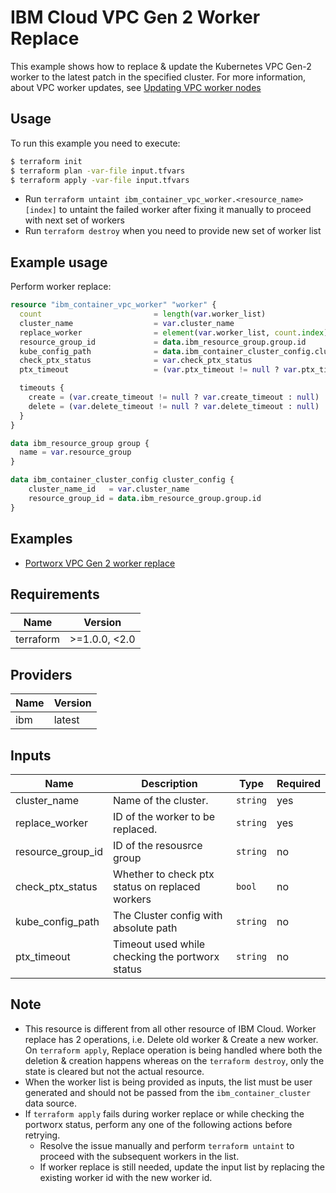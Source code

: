 # IBM Cloud VPC Gen 2 Worker Replace

This example shows how to replace & update the Kubernetes VPC Gen-2 worker to the latest patch in the specified cluster. For more information, about VPC worker updates, see [Updating VPC worker nodes](https://cloud.ibm.com/docs/containers?topic=containers-update&interface=ui#vpc_worker_node)
 
## Usage

To run this example you need to execute:

```sh
$ terraform init
$ terraform plan -var-file input.tfvars
$ terraform apply -var-file input.tfvars
```

* Run `terraform untaint ibm_container_vpc_worker.<resource_name>[index]` to untaint the failed worker after fixing it manually to proceed with next set of workers
* Run `terraform destroy` when you need to provide new set of worker list

## Example usage

Perform worker replace:

```terraform
resource "ibm_container_vpc_worker" "worker" {
  count                         = length(var.worker_list)
  cluster_name                  = var.cluster_name
  replace_worker                = element(var.worker_list, count.index)
  resource_group_id             = data.ibm_resource_group.group.id
  kube_config_path              = data.ibm_container_cluster_config.cluster_config.config_file_path
  check_ptx_status              = var.check_ptx_status
  ptx_timeout                   = (var.ptx_timeout != null ? var.ptx_timeout : null)

  timeouts {
    create = (var.create_timeout != null ? var.create_timeout : null)
    delete = (var.delete_timeout != null ? var.delete_timeout : null)
  }
}
```

```terraform
data ibm_resource_group group {
  name = var.resource_group
}

data ibm_container_cluster_config cluster_config {
    cluster_name_id   = var.cluster_name
    resource_group_id = data.ibm_resource_group.group.id
}
```

## Examples

* [Portworx VPC Gen 2 worker replace](https://github.com/IBM-Cloud/terraform-provider-ibm/tree/master/examples/portworx/vpc-worker-replace)

<!-- BEGINNING OF PRE-COMMIT-TERRAFORM DOCS HOOK -->
## Requirements

| Name | Version |
|------|---------|
| terraform | >=1.0.0, <2.0 |

## Providers

| Name | Version |
|------|---------|
| ibm  | latest |

## Inputs

| Name | Description | Type | Required |
|------|-------------|------|---------|
| cluster_name | Name of the cluster. | `string` | yes |
| replace_worker | ID of the worker to be replaced. | `string` | yes |
| resource_group_id | ID of the resousrce group | `string` | no |
| check_ptx_status | Whether to check ptx status on replaced workers | `bool` | no |
| kube_config_path | The Cluster config with absolute path | `string` | no |
| ptx_timeout | Timeout used while checking the portworx status | `string` | no

## Note

* This resource is different from all other resource of IBM Cloud. Worker replace has 2 operations, i.e. Delete old worker & Create a new worker. On `terraform apply`, Replace operation is being handled where both the deletion & creation happens whereas on the `terraform destroy`, only the state is cleared but not the actual resource.
* When the worker list is being provided as inputs, the list must be user generated and should not be passed from the `ibm_container_cluster` data source.
* If `terraform apply` fails during worker replace or while checking the portworx status, perform any one of the following actions before retrying.
  * Resolve the issue manually and perform `terraform untaint` to proceed with the subsequent workers in the list.
  * If worker replace is still needed, update the input list by replacing the existing worker id with the new worker id.
